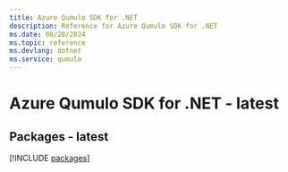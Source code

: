 ```yaml
---
title: Azure Qumulo SDK for .NET
description: Reference for Azure Qumulo SDK for .NET
ms.date: 08/28/2024
ms.topic: reference
ms.devlang: dotnet
ms.service: qumulo
---
```

# Azure Qumulo SDK for .NET - latest
## Packages - latest
[!INCLUDE [packages](qumulo-index.md)]